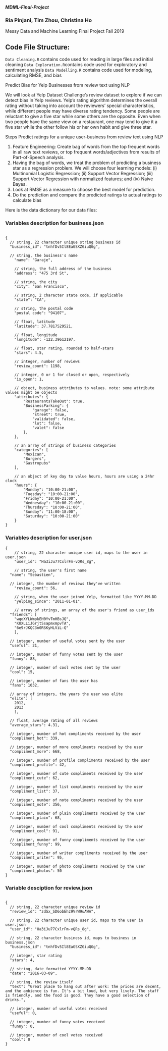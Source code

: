 ##### MDML-Final-Project
### Ria Pinjani, Tim Zhou, Christina Ho

Messy Data and Machine Learning Final Project Fall 2019

## Code File Structure:
`Data Cleaning.R` contains code used for reading in large files and initial cleaning
`Data Exploration.R`contains code used for exploratory and sentiment analysis
`Data Modelling.R` contains code used for modeling, calculating RMSE, and bias


Predict Bias for Yelp Businesses from review text using NLP

We will look at Yelp Dataset Challenge’s review dataset to explore if we can detect bias in Yelp reviews.  Yelp’s rating algorithm determines the overall rating without taking into account the reviewers’ special characteristics, while different people may have diverse rating tendency. Some people are reluctant to give a five star while some others  are the opposite. Even when two people have the same view on a restaurant, one may tend to give it a five star while 
the other follow his or her own habit and give three star.

Steps
Predict ratings for a unique user-business from review text using NLP
1. Feature Engineering: Create bag of words from the top frequent words in all raw text reviews, or top
frequent words/adjectives from results of Part-of-Speech analysis.
2. Having the bag of words, we treat the problem of predicting a business star as a regression problem.
We will choose four learning models: (i) Multinomial Logistic Regression; (ii) Support Vector Regression; (iii) Support Vector Regression with normalized features; and (iv) Naive Bayes.
3. Look at RMSE as a measure to choose the best model for prediction.
4. Do the prediction and compare the predicted ratings to actual ratings to calculate bias

Here is the data dictionary for our data files:

### Variables description for business.json
```

{
  // string, 22 character unique string business id
  "business_id": "tnhfDv5Il8EaGSXZGiuQGg",
  
  // string, the business's name
    "name": "Garaje",

    // string, the full address of the business
    "address": "475 3rd St",

    // string, the city
    "city": "San Francisco",

    // string, 2 character state code, if applicable
    "state": "CA",

    // string, the postal code
    "postal code": "94107",

    // float, latitude
    "latitude": 37.7817529521,

    // float, longitude
    "longitude": -122.39612197,

    // float, star rating, rounded to half-stars
    "stars": 4.5,

    // integer, number of reviews
    "review_count": 1198,

    // integer, 0 or 1 for closed or open, respectively
    "is_open": 1,

    // object, business attributes to values. note: some attribute values might be objects
    "attributes": {
        "RestaurantsTakeOut": true,
        "BusinessParking": {
            "garage": false,
            "street": true,
            "validated": false,
            "lot": false,
            "valet": false
        },
    },

    // an array of strings of business categories
    "categories": [
        "Mexican",
        "Burgers",
        "Gastropubs"
    ],

    // an object of key day to value hours, hours are using a 24hr clock
    "hours": {
        "Monday": "10:00-21:00",
        "Tuesday": "10:00-21:00",
        "Friday": "10:00-21:00",
        "Wednesday": "10:00-21:00",
        "Thursday": "10:00-21:00",
        "Sunday": "11:00-18:00",
        "Saturday": "10:00-21:00"
    }
}

```

### Variables description for user.json



```
{
    // string, 22 character unique user id, maps to the user in user.json
    "user_id": "Ha3iJu77CxlrFm-vQRs_8g",

    // string, the user's first name
  "name": "Sebastien",
  
  // integer, the number of reviews they've written
    "review_count": 56,

    // string, when the user joined Yelp, formatted like YYYY-MM-DD
    "yelping_since": "2011-01-01",

    // array of strings, an array of the user's friend as user_ids
  "friends": [
    "wqoXYLWmpkEH0YvTmHBsJQ",
    "KUXLLiJGrjtSsapmxmpvTA",
    "6e9rJKQC3n0RSKyHLViL-Q"
    ],
  
  // integer, number of useful votes sent by the user
  "useful": 21,
  
  // integer, number of funny votes sent by the user
  "funny": 88,
  
  // integer, number of cool votes sent by the user
  "cool": 15,
  
  // integer, number of fans the user has
  "fans": 1032,
  
  // array of integers, the years the user was elite
  "elite": [
    2012,
    2013
    ],
  
  // float, average rating of all reviews
  "average_stars": 4.31,
  
  // integer, number of hot compliments received by the user
  "compliment_hot": 339,
  
  // integer, number of more compliments received by the user
  "compliment_more": 668,
  
  // integer, number of profile compliments received by the user
  "compliment_profile": 42,
  
  // integer, number of cute compliments received by the user
  "compliment_cute": 62,
  
  // integer, number of list compliments received by the user
  "compliment_list": 37,
  
  // integer, number of note compliments received by the user
  "compliment_note": 356,
  
  // integer, number of plain compliments received by the user
  "compliment_plain": 68,
  
  // integer, number of cool compliments received by the user
  "compliment_cool": 91,
  
  // integer, number of funny compliments received by the user
  "compliment_funny": 99,
  
  // integer, number of writer compliments received by the user
  "compliment_writer": 95,
  
  // integer, number of photo compliments received by the user
  "compliment_photos": 50
}
```


### Variable desciption for review.json

```

{
  // string, 22 character unique review id
  "review_id": "zdSx_SD6obEhz9VrW9uAWA",
  
  // string, 22 character unique user id, maps to the user in user.json
  "user_id": "Ha3iJu77CxlrFm-vQRs_8g",
  
  // string, 22 character business id, maps to business in business.json
  "business_id": "tnhfDv5Il8EaGSXZGiuQGg",
  
  // integer, star rating
  "stars": 4,
  
  // string, date formatted YYYY-MM-DD
  "date": "2016-03-09",
  
  // string, the review itself
  "text": "Great place to hang out after work: the prices are decent, and the ambience is fun. It's a bit loud, but very lively. The staff is friendly, and the food is good. They have a good selection of drinks.",
  
  // integer, number of useful votes received
  "useful": 0,
  
  // integer, number of funny votes received
  "funny": 0,
  
  // integer, number of cool votes received
  "cool": 0
}

```

